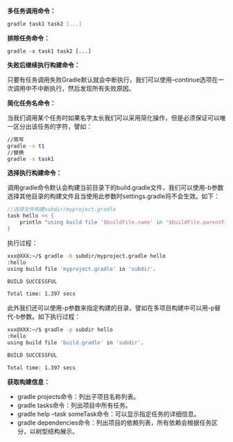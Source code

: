 **多任务调用命令：**

```bash
gradle task1 task2 [...]
```

**排除任务命令：**

```
gradle -x task1 task2 [...]
```

**失败后继续执行构建命令：**

只要有任务调用失败Gradle默认就会中断执行，我们可以使用–continue选项在一次调用中不中断执行，然后发现所有失败原因。

**简化任务名命令：**

当我们调用某个任务时如果名字太长我们可以采用简化操作，但是必须保证可以唯一区分出该任务的字符，譬如：

```bash
//简写
gradle -x t1
//替换
gradle -x task1
```



**选择执行构建命令：**

调用gradle命令默认会构建当前目录下的build.gradle文件，我们可以使用-b参数选择其他目录的构建文件且当使用此参数时settings.gradle将不会生效。如下：

```groovy
//选择文件构建subdir/myproject.gradle
task hello << {
    println "using build file '$buildFile.name' in '$buildFile.parentFile.name'."
}
```

执行过程：

```bash
xxx@XXX:~/$ gradle -b subdir/myproject.gradle hello
:hello
using build file 'myproject.gradle' in 'subdir'.

BUILD SUCCESSFUL

Total time: 1.397 secs
```

此外我们还可以使用-p参数来指定构建的目录，譬如在多项目构建中可以用-p替代-b参数。如下执行过程：

```bash
xxx@XXX:~/$ gradle -p subdir hello
:hello
using build file 'build.gradle' in 'subdir'.

BUILD SUCCESSFUL

Total time: 1.397 secs
```

**获取构建信息：**

- gradle projects命令：列出子项目名称列表。
- gradle tasks命令：列出项目中所有任务。
- gradle help –task someTask命令：可以显示指定任务的详细信息。
- gradle dependencies命令：列出项目的依赖列表，所有依赖会根据任务区分，以树型结构展示。